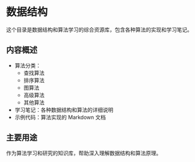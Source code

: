 # 数据结构

这个目录是数据结构和算法学习的综合资源库，包含各种算法的实现和学习笔记。

## 内容概述
- 算法分类：
  - 查找算法
  - 排序算法
  - 图算法
  - 高级算法
  - 其他算法
- 学习笔记：各种数据结构和算法的详细说明
- 示例代码：算法实现的 Markdown 文档

## 主要用途
作为算法学习和研究的知识库，帮助深入理解数据结构和算法原理。